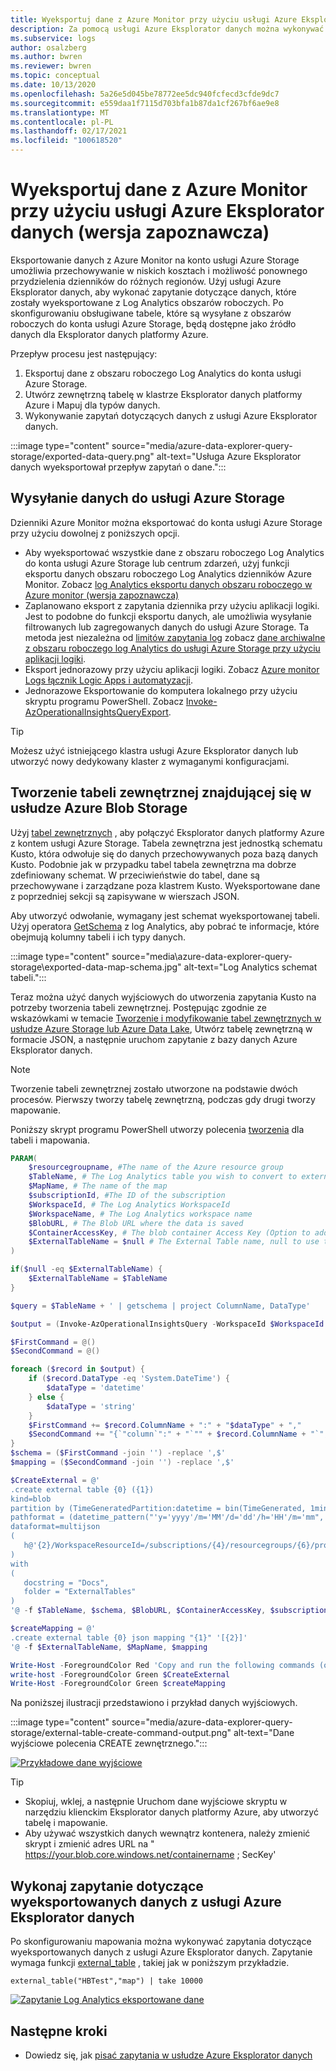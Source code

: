 ```yaml
---
title: Wyeksportuj dane z Azure Monitor przy użyciu usługi Azure Eksplorator danych (wersja zapoznawcza)
description: Za pomocą usługi Azure Eksplorator danych można wykonywać zapytania dotyczące danych, które zostały wyeksportowane z obszaru roboczego Log Analytics do konta usługi Azure Storage.
ms.subservice: logs
author: osalzberg
ms.author: bwren
ms.reviewer: bwren
ms.topic: conceptual
ms.date: 10/13/2020
ms.openlocfilehash: 5a26e5d045be78772ee5dc940fcfecd3cfde9dc7
ms.sourcegitcommit: e559daa1f7115d703bfa1b87da1cf267bf6ae9e8
ms.translationtype: MT
ms.contentlocale: pl-PL
ms.lasthandoff: 02/17/2021
ms.locfileid: "100618520"
---
```

# <a name="query-exported-data-from-azure-monitor-using-azure-data-explorer-preview"></a>Wyeksportuj dane z Azure Monitor przy użyciu usługi Azure Eksplorator danych (wersja zapoznawcza)
Eksportowanie danych z Azure Monitor na konto usługi Azure Storage umożliwia przechowywanie w niskich kosztach i możliwość ponownego przydzielenia dzienników do różnych regionów. Użyj usługi Azure Eksplorator danych, aby wykonać zapytanie dotyczące danych, które zostały wyeksportowane z Log Analytics obszarów roboczych. Po skonfigurowaniu obsługiwane tabele, które są wysyłane z obszarów roboczych do konta usługi Azure Storage, będą dostępne jako źródło danych dla Eksplorator danych platformy Azure.

Przepływ procesu jest następujący: 

1.  Eksportuj dane z obszaru roboczego Log Analytics do konta usługi Azure Storage.
2.  Utwórz zewnętrzną tabelę w klastrze Eksplorator danych platformy Azure i Mapuj dla typów danych.
3.  Wykonywanie zapytań dotyczących danych z usługi Azure Eksplorator danych.

:::image type="content" source="media/azure-data-explorer-query-storage/exported-data-query.png" alt-text="Usługa Azure Eksplorator danych wyeksportował przepływ zapytań o dane.":::



## <a name="send-data-to-azure-storage"></a>Wysyłanie danych do usługi Azure Storage
Dzienniki Azure Monitor można eksportować do konta usługi Azure Storage przy użyciu dowolnej z poniższych opcji.

- Aby wyeksportować wszystkie dane z obszaru roboczego Log Analytics do konta usługi Azure Storage lub centrum zdarzeń, użyj funkcji eksportu danych obszaru roboczego Log Analytics dzienników Azure Monitor. Zobacz [log Analytics eksportu danych obszaru roboczego w Azure monitor (wersja zapoznawcza)](../platform/logs-data-export.md)
- Zaplanowano eksport z zapytania dziennika przy użyciu aplikacji logiki. Jest to podobne do funkcji eksportu danych, ale umożliwia wysyłanie filtrowanych lub zagregowanych danych do usługi Azure Storage. Ta metoda jest niezależna od [limitów zapytania log](../service-limits.md#log-analytics-workspaces)  zobacz [dane archiwalne z obszaru roboczego log Analytics do usługi Azure Storage przy użyciu aplikacji logiki](../platform/logs-export-logic-app.md).
- Eksport jednorazowy przy użyciu aplikacji logiki. Zobacz [Azure monitor Logs łącznik Logic Apps i automatyzacji](../platform/logicapp-flow-connector.md).
- Jednorazowe Eksportowanie do komputera lokalnego przy użyciu skryptu programu PowerShell. Zobacz [Invoke-AzOperationalInsightsQueryExport](https://www.powershellgallery.com/packages/Invoke-AzOperationalInsightsQueryExport).

> [!TIP]
> Możesz użyć istniejącego klastra usługi Azure Eksplorator danych lub utworzyć nowy dedykowany klaster z wymaganymi konfiguracjami.

## <a name="create-an-external-table-located-in-azure-blob-storage"></a>Tworzenie tabeli zewnętrznej znajdującej się w usłudze Azure Blob Storage
Użyj [tabel zewnętrznych](/azure/data-explorer/kusto/query/schema-entities/externaltables) , aby połączyć Eksplorator danych platformy Azure z kontem usługi Azure Storage. Tabela zewnętrzna jest jednostką schematu Kusto, która odwołuje się do danych przechowywanych poza bazą danych Kusto. Podobnie jak w przypadku tabel tabela zewnętrzna ma dobrze zdefiniowany schemat. W przeciwieństwie do tabel, dane są przechowywane i zarządzane poza klastrem Kusto. Wyeksportowane dane z poprzedniej sekcji są zapisywane w wierszach JSON.

Aby utworzyć odwołanie, wymagany jest schemat wyeksportowanej tabeli. Użyj operatora [GetSchema](/azure/data-explorer/kusto/query/getschemaoperator) z log Analytics, aby pobrać te informacje, które obejmują kolumny tabeli i ich typy danych.

:::image type="content" source="media\azure-data-explorer-query-storage\exported-data-map-schema.jpg" alt-text="Log Analytics schemat tabeli.":::

Teraz można użyć danych wyjściowych do utworzenia zapytania Kusto na potrzeby tworzenia tabeli zewnętrznej.
Postępując zgodnie ze wskazówkami w temacie [Tworzenie i modyfikowanie tabel zewnętrznych w usłudze Azure Storage lub Azure Data Lake](/azure/data-explorer/kusto/management/external-tables-azurestorage-azuredatalake), Utwórz tabelę zewnętrzną w formacie JSON, a następnie uruchom zapytanie z bazy danych Azure Eksplorator danych.

>[!NOTE]
>Tworzenie tabeli zewnętrznej zostało utworzone na podstawie dwóch procesów. Pierwszy tworzy tabelę zewnętrzną, podczas gdy drugi tworzy mapowanie.

Poniższy skrypt programu PowerShell utworzy polecenia [tworzenia](/azure/data-explorer/kusto/management/external-tables-azurestorage-azuredatalake#create-external-table-mapping) dla tabeli i mapowania.

```powershell
PARAM(
    $resourcegroupname, #The name of the Azure resource group
    $TableName, # The Log Analytics table you wish to convert to external table
    $MapName, # The name of the map
    $subscriptionId, #The ID of the subscription
    $WorkspaceId, # The Log Analytics WorkspaceId
    $WorkspaceName, # The Log Analytics workspace name
    $BlobURL, # The Blob URL where the data is saved
    $ContainerAccessKey, # The blob container Access Key (Option to add a SAS url)
    $ExternalTableName = $null # The External Table name, null to use the same name
)

if($null -eq $ExternalTableName) {
    $ExternalTableName = $TableName
}

$query = $TableName + ' | getschema | project ColumnName, DataType'

$output = (Invoke-AzOperationalInsightsQuery -WorkspaceId $WorkspaceId -Query $query).Results

$FirstCommand = @()
$SecondCommand = @()

foreach ($record in $output) {
    if ($record.DataType -eq 'System.DateTime') {
        $dataType = 'datetime'
    } else {
        $dataType = 'string'
    }
    $FirstCommand += $record.ColumnName + ":" + "$dataType" + ","
    $SecondCommand += "{`"column`":" + "`"" + $record.ColumnName + "`"," + "`"datatype`":`"$dataType`",`"path`":`"$." + $record.ColumnName + "`"},"
}
$schema = ($FirstCommand -join '') -replace ',$'
$mapping = ($SecondCommand -join '') -replace ',$'

$CreateExternal = @'
.create external table {0} ({1})
kind=blob
partition by (TimeGeneratedPartition:datetime = bin(TimeGenerated, 1min))
pathformat = (datetime_pattern("'y='yyyy'/m='MM'/d='dd'/h='HH'/m='mm", TimeGeneratedPartition))
dataformat=multijson
(
   h@'{2}/WorkspaceResourceId=/subscriptions/{4}/resourcegroups/{6}/providers/microsoft.operationalinsights/workspaces/{5};{3}'
)
with
(
   docstring = "Docs",
   folder = "ExternalTables"
)
'@ -f $TableName, $schema, $BlobURL, $ContainerAccessKey, $subscriptionId, $WorkspaceName, $resourcegroupname,$WorkspaceId

$createMapping = @'
.create external table {0} json mapping "{1}" '[{2}]'
'@ -f $ExternalTableName, $MapName, $mapping

Write-Host -ForegroundColor Red 'Copy and run the following commands (one by one), on your Azure Data Explorer cluster query window to create the external table and mappings:'
write-host -ForegroundColor Green $CreateExternal
Write-Host -ForegroundColor Green $createMapping
```

Na poniższej ilustracji przedstawiono i przykład danych wyjściowych.

:::image type="content" source="media/azure-data-explorer-query-storage/external-table-create-command-output.png" alt-text="Dane wyjściowe polecenia CREATE zewnętrznego.":::

[![Przykładowe dane wyjściowe](media/azure-data-explorer-query-storage/external-table-create-command-output.png)](media/azure-data-explorer-query-storage/external-table-create-command-output.png#lightbox)

>[!TIP]
>* Skopiuj, wklej, a następnie Uruchom dane wyjściowe skryptu w narzędziu klienckim Eksplorator danych platformy Azure, aby utworzyć tabelę i mapowanie.
>* Aby używać wszystkich danych wewnątrz kontenera, należy zmienić skrypt i zmienić adres URL na " https://your.blob.core.windows.net/containername ; SecKey'

## <a name="query-the-exported-data-from-azure-data-explorer"></a>Wykonaj zapytanie dotyczące wyeksportowanych danych z usługi Azure Eksplorator danych 

Po skonfigurowaniu mapowania można wykonywać zapytania dotyczące wyeksportowanych danych z usługi Azure Eksplorator danych. Zapytanie wymaga funkcji [external_table](/azure/data-explorer/kusto/query/externaltablefunction) , takiej jak w poniższym przykładzie.

```kusto
external_table("HBTest","map") | take 10000
```

[![Zapytanie Log Analytics eksportowane dane](media/azure-data-explorer-query-storage/external-table-query.png)](media/azure-data-explorer-query-storage/external-table-query.png#lightbox)

## <a name="next-steps"></a>Następne kroki

- Dowiedz się, jak [pisać zapytania w usłudze Azure Eksplorator danych](/azure/data-explorer/write-queries)